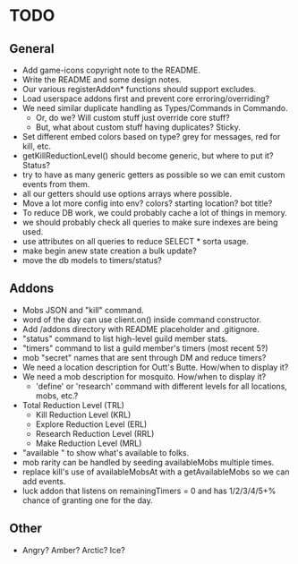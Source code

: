 
# TODO

## General
  * Add game-icons copyright note to the README.
  * Write the README and some design notes.
  * Our various registerAddon* functions should support excludes.
  * Load userspace addons first and prevent core erroring/overriding?
  * We need similar duplicate handling as Types/Commands in Commando.
    * Or, do we? Will custom stuff just override core stuff?
    * But, what about custom stuff having duplicates? Sticky.
  * Set different embed colors based on type? grey for messages, red for kill, etc.
  * getKillReductionLevel() should become generic, but where to put it? Status?
  * try to have as many generic getters as possible so we can emit custom events from them.
  * all our getters should use options arrays where possible.
  * Move a lot more config into env? colors? starting location? bot title?
  * To reduce DB work, we could probably cache a lot of things in memory.
  * we should probably check all queries to make sure indexes are being used.
  * use attributes on all queries to reduce SELECT * sorta usage.
  * make begin anew state creation a bulk update?
  * move the db models to timers/status?

## Addons
  * Mobs JSON and "kill" command.
  * word of the day can use client.on() inside command constructor.
  * Add /addons directory with README placeholder and .gitignore.
  * "status" command to list high-level guild member stats.
  * "timers" command to list a guild member's timers (most recent 5?)
  * mob "secret" names that are sent through DM and reduce timers?
  * We need a location description for Outt's Butte. How/when to display it?
  * We need a mob description for mosquito. How/when to display it?
    * 'define' or 'research' command with different levels for all locations, mobs, etc.?
  * Total Reduction Level (TRL)
    * Kill Reduction Level (KRL)
    * Explore Reduction Level (ERL)
    * Research Reduction Level (RRL)
    * Make Reduction Level (MRL)
  * "available <things>" to show what's available to folks.
  * mob rarity can be handled by seeding availableMobs multiple times.
  * replace kill's use of availableMobsAt with a getAvailableMobs so we can add events.
  * luck addon that listens on remainingTimers = 0 and has 1/2/3/4/5+% chance of granting one for the day.

## Other
  * Angry? Amber? Arctic? Ice?
